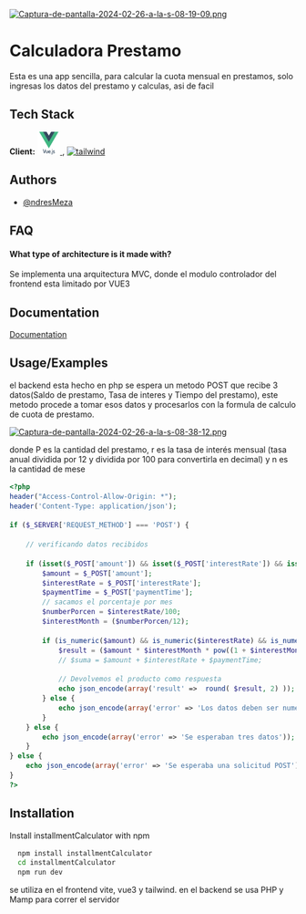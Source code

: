 [![Captura-de-pantalla-2024-02-26-a-la-s-08-19-09.png](https://i.postimg.cc/BvQsQGMK/Captura-de-pantalla-2024-02-26-a-la-s-08-19-09.png)](https://postimg.cc/HrKFBFGY)


# Calculadora Prestamo


Esta es una app sencilla, para calcular la cuota mensual en prestamos, solo ingresas los datos del prestamo y calculas, asi de facil 





## Tech Stack

**Client:** <a href="https://vuejs.org/" target="_blank" rel="noreferrer"> <img src="https://raw.githubusercontent.com/devicons/devicon/master/icons/vuejs/vuejs-original-wordmark.svg" alt="vuejs" width="40" height="40"/> </a> ,  <a href="https://tailwindcss.com/" target="_blank" rel="noreferrer"> <img src="https://www.vectorlogo.zone/logos/tailwindcss/tailwindcss-icon.svg" alt="tailwind" width="40" height="40"/> </a>  



## Authors

- [@ndresMeza](https://www.linkedin.com/in/andres-meza-dev/)


## FAQ


#### What type of architecture is it made with?

Se implementa una arquitectura MVC, donde el modulo controlador del frontend esta limitado por VUE3


## Documentation

[Documentation](https://linktodocumentation)


## Usage/Examples
el backend esta hecho en php se espera un metodo POST que recibe 3 datos(Saldo de prestamo, Tasa de interes y Tiempo del prestamo), este metodo procede a tomar esos datos y procesarlos con la formula de calculo de cuota de prestamo. 

[![Captura-de-pantalla-2024-02-26-a-la-s-08-38-12.png](https://i.postimg.cc/zvTNdwJC/Captura-de-pantalla-2024-02-26-a-la-s-08-38-12.png)](https://postimg.cc/Wqpxzkqz)

donde P es la cantidad del prestamo, r es la tasa de interés mensual (tasa anual dividida por 12 y dividida por 100 para convertirla en decimal) y n es la cantidad de mese

```php
<?php
header("Access-Control-Allow-Origin: *");
header('Content-Type: application/json');

if ($_SERVER['REQUEST_METHOD'] === 'POST') {
  
    // verificando datos recibidos

    if (isset($_POST['amount']) && isset($_POST['interestRate']) && isset($_POST['paymentTime'])) {
        $amount = $_POST['amount'];
        $interestRate = $_POST['interestRate'];
        $paymentTime = $_POST['paymentTime'];
        // sacamos el porcentaje por mes
        $numberPorcen = $interestRate/100;
        $interestMonth = ($numberPorcen/12);
        
        if (is_numeric($amount) && is_numeric($interestRate) && is_numeric($paymentTime)) {
            $result = ($amount * $interestMonth * pow((1 + $interestMonth), $paymentTime))/(pow((1+$interestMonth),$paymentTime)-1) ;
            // $suma = $amount + $interestRate + $paymentTime;
            
            // Devolvemos el producto como respuesta
            echo json_encode(array('result' =>  round( $result, 2) ));
        } else {
            echo json_encode(array('error' => 'Los datos deben ser numéricos'));
        }
    } else {
        echo json_encode(array('error' => 'Se esperaban tres datos'));
    }
} else {
    echo json_encode(array('error' => 'Se esperaba una solicitud POST'));
}
?>

```


## Installation

Install installmentCalculator with npm

```bash
  npm install installmentCalculator
  cd installmentCalculator
  npm run dev
```
se utiliza en el frontend vite, vue3 y tailwind.
en el backend se usa PHP y Mamp para correr el servidor 
